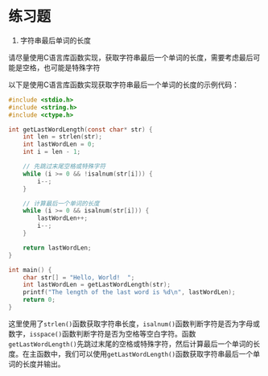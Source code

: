 # 练习题

1. 字符串最后单词的长度

请尽量使用C语言库函数实现，获取字符串最后一个单词的长度，需要考虑最后可能是空格，也可能是特殊字符

以下是使用C语言库函数实现获取字符串最后一个单词的长度的示例代码：

```c
#include <stdio.h>
#include <string.h>
#include <ctype.h>

int getLastWordLength(const char* str) {
    int len = strlen(str);
    int lastWordLen = 0;
    int i = len - 1;

    // 先跳过末尾空格或特殊字符
    while (i >= 0 && !isalnum(str[i])) {
        i--;
    }

    // 计算最后一个单词的长度
    while (i >= 0 && isalnum(str[i])) {
        lastWordLen++;
        i--;
    }

    return lastWordLen;
}

int main() {
    char str[] = "Hello, World!  ";
    int lastWordLen = getLastWordLength(str);
    printf("The length of the last word is %d\n", lastWordLen);
    return 0;
}
```

这里使用了`strlen()`函数获取字符串长度，`isalnum()`函数判断字符是否为字母或数字，`isspace()`函数判断字符是否为空格等空白字符。函数`getLastWordLength()`先跳过末尾的空格或特殊字符，然后计算最后一个单词的长度。在主函数中，我们可以使用`getLastWordLength()`函数获取字符串最后一个单词的长度并输出。
